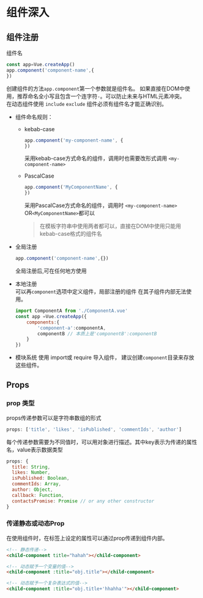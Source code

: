 # 组件深入
## 组件注册
组件名
```js
const app=Vue.createApp()
app.component('component-name',{
})
```
创建组件的方法`app.component`第一个参数就是组件名。  如果直接在DOM中使用，推荐命名全小写且包含一个连字符`-`。可以防止未来与HTML元素冲突。   
在动态组件使用 `include` `exclude` 组件必须有组件名才能正确识别。

- 组件命名规则： 
    - kebab-case  
        ```js
        app.component('my-component-name', {
        })
        ```
         采用kebab-case方式命名的组件，调用时也需要改形式调用 `<my-component-name>` 

    - PascalCase  
        ```js
        app.component('MyComponentName', {
        })
        ```
        采用PascalCase方式命名的组件，调用时 `<my-component-name>` OR`<MyComponentName>`都可以
        
        > 在模板字符串中使用两者都可以，直接在DOM中使用只能用 kebab-case格式的组件名
    
- 全局注册  
    ```js
    app.component('component-name',{})
    ```
    全局注册后,可在任何地方使用
- 本地注册  
  可以再`component`选项中定义组件，局部注册的组件 在其子组件内部无法使用。

    ```js
    import ComponentA from './ComponentA.vue'
    const app =Vue.createApp({
        components:{
            'component-a':componentA,
            componentB // 本质上是'componentB':componentB
        }
    })
    ```
- 模块系统
使用 import或 require 导入组件， 建议创建`component`目录来存放这些组件。




## Props
### prop 类型

props传递参数可以是字符串数组的形式

```js
props: ['title', 'likes', 'isPublished', 'commentIds', 'author']
```
每个传递参数需要为不同值时，可以用对象进行描述。其中key表示为传递的属性名，value表示数据类型
```js
props: {
  title: String,
  likes: Number,
  isPublished: Boolean,
  commentIds: Array,
  author: Object,
  callback: Function,
  contactsPromise: Promise // or any other constructor
}
```

### 传递静态或动态Prop

在使用组件时，在标签上设定的属性可以通过prop传递到组件内部。

```html
<!-- 静态传递-->
<child-component title="hahah"></child-component>

<!-- 动态赋予一个变量的值-->
<child-component :title="obj.title"></child-component>

<!-- 动态赋予一个复杂表达式的值-->
<child-component :title="obj.title+'hhahha'"></child-component>
```

